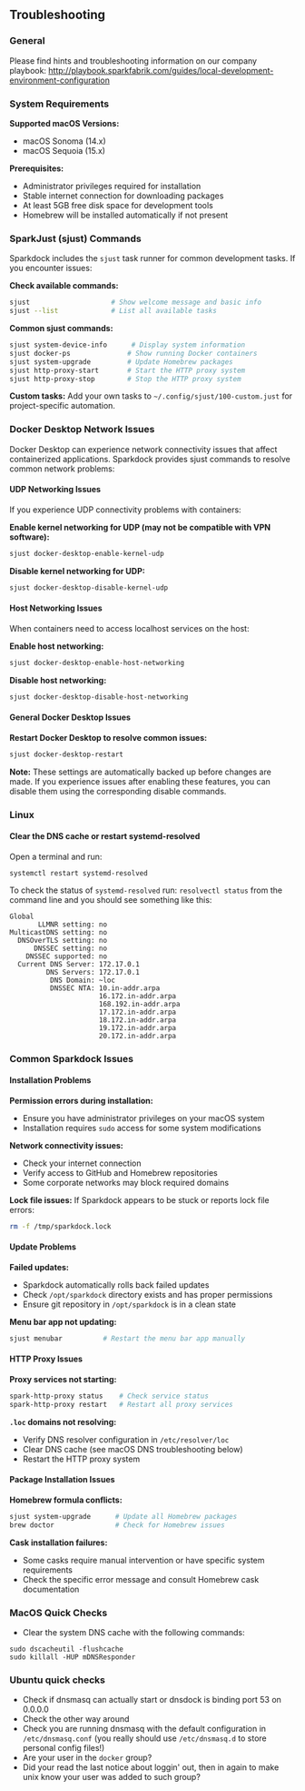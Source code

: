 ## Troubleshooting

### General

Please find hints and troubleshooting information on our company playbook: http://playbook.sparkfabrik.com/guides/local-development-environment-configuration

### System Requirements

**Supported macOS Versions:**
- macOS Sonoma (14.x)
- macOS Sequoia (15.x)

**Prerequisites:**
- Administrator privileges required for installation
- Stable internet connection for downloading packages
- At least 5GB free disk space for development tools
- Homebrew will be installed automatically if not present

### SparkJust (sjust) Commands

Sparkdock includes the `sjust` task runner for common development tasks. If you encounter issues:

**Check available commands:**
```bash
sjust                    # Show welcome message and basic info
sjust --list             # List all available tasks
```

**Common sjust commands:**
```bash
sjust system-device-info      # Display system information
sjust docker-ps              # Show running Docker containers
sjust system-upgrade         # Update Homebrew packages
sjust http-proxy-start       # Start the HTTP proxy system
sjust http-proxy-stop        # Stop the HTTP proxy system
```

**Custom tasks:**
Add your own tasks to `~/.config/sjust/100-custom.just` for project-specific automation.

### Docker Desktop Network Issues

Docker Desktop can experience network connectivity issues that affect containerized applications. Sparkdock provides sjust commands to resolve common network problems:

#### UDP Networking Issues

If you experience UDP connectivity problems with containers:

**Enable kernel networking for UDP (may not be compatible with VPN software):**
```bash
sjust docker-desktop-enable-kernel-udp
```

**Disable kernel networking for UDP:**
```bash
sjust docker-desktop-disable-kernel-udp
```

#### Host Networking Issues

When containers need to access localhost services on the host:

**Enable host networking:**
```bash
sjust docker-desktop-enable-host-networking
```

**Disable host networking:**
```bash
sjust docker-desktop-disable-host-networking
```

#### General Docker Desktop Issues

**Restart Docker Desktop to resolve common issues:**
```bash
sjust docker-desktop-restart
```

**Note:** These settings are automatically backed up before changes are made. If you experience issues after enabling these features, you can disable them using the corresponding disable commands.

### Linux

#### Clear the DNS cache or restart systemd-resolved

Open a terminal and run:

```
systemctl restart systemd-resolved
```

To check the status of `systemd-resolved` run: `resolvectl status` from the command line and you
should see something like this:

```
Global
       LLMNR setting: no
MulticastDNS setting: no
  DNSOverTLS setting: no
      DNSSEC setting: no
    DNSSEC supported: no
  Current DNS Server: 172.17.0.1
         DNS Servers: 172.17.0.1
          DNS Domain: ~loc
          DNSSEC NTA: 10.in-addr.arpa
                      16.172.in-addr.arpa
                      168.192.in-addr.arpa
                      17.172.in-addr.arpa
                      18.172.in-addr.arpa
                      19.172.in-addr.arpa
                      20.172.in-addr.arpa
```

### Common Sparkdock Issues

#### Installation Problems

**Permission errors during installation:**
- Ensure you have administrator privileges on your macOS system
- Installation requires `sudo` access for some system modifications

**Network connectivity issues:**
- Check your internet connection
- Verify access to GitHub and Homebrew repositories
- Some corporate networks may block required domains

**Lock file issues:**
If Sparkdock appears to be stuck or reports lock file errors:
```bash
rm -f /tmp/sparkdock.lock
```

#### Update Problems

**Failed updates:**
- Sparkdock automatically rolls back failed updates
- Check `/opt/sparkdock` directory exists and has proper permissions
- Ensure git repository in `/opt/sparkdock` is in a clean state

**Menu bar app not updating:**
```bash
sjust menubar          # Restart the menu bar app manually
```

#### HTTP Proxy Issues

**Proxy services not starting:**
```bash
spark-http-proxy status    # Check service status
spark-http-proxy restart   # Restart all proxy services
```

**`.loc` domains not resolving:**
- Verify DNS resolver configuration in `/etc/resolver/loc`
- Clear DNS cache (see macOS DNS troubleshooting below)
- Restart the HTTP proxy system

#### Package Installation Issues

**Homebrew formula conflicts:**
```bash
sjust system-upgrade      # Update all Homebrew packages
brew doctor               # Check for Homebrew issues
```

**Cask installation failures:**
- Some casks require manual intervention or have specific system requirements
- Check the specific error message and consult Homebrew cask documentation

### MacOS Quick Checks

* Clear the system DNS cache with the following commands:

```
sudo dscacheutil -flushcache
sudo killall -HUP mDNSResponder
```

### Ubuntu quick checks

* Check if dnsmasq can actually start or dnsdock is binding port 53 on 0.0.0.0
* Check the other way around
* Check you are running dnsmasq with the default configuration in `/etc/dnsmasq.conf` (you really should use `/etc/dnsmasq.d` to store personal config files!)
* Are your user in the `docker` group?
* Did your read the last notice about loggin' out, then in again to make unix know your user was added to such group?